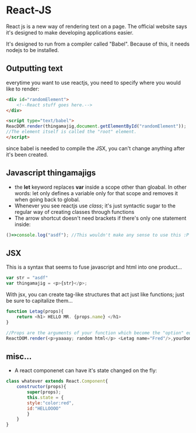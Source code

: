React-JS
========

React js is a new way of rendering text on a page.
The official website says it's designed to make developing applications easier.

It's designed to run from a compiler called "Babel". Because of this, it needs nodejs to be installed.

## Outputting text
everytime you want to use reactjs, you need to specify where you would like to render:
```html
<div id="randomElement">
	<!--React stuff goes here.-->
</div>

<script type="text/babel">
ReacDOM.render(thingamajig,document.getElementById("randomElement"));
//The element itself is called the "root" element.
</script>
```
since babel is needed to compile the JSX, you can't change anything after it's been created.

## Javascript thingamajigs
* the **let** keyword replaces **var** inside a scope other than gloabal. In other words: let only defines a variable only for that scope and removes it when going back to global.
* Whenever you see reactjs use *class*; it's just syntactic sugar to the regular way of creating classes through functions
* The arrow shortcut doesn't need brackets if there's only one statement inside:
```js
()=>console.log("asdf"); //This wouldn't make any sense to use this :P
```

## JSX
This is a syntax that seems to fuse javascript and html into one product...
```js
var str = "asdf"
var thingamajig = <p>{str}</p>;
```
With jsx, you can create tag-like structures that act just like functions; just be sure to capitalize them...
```js
function Letag(props){
	return <h1> HELLO MR. {props.name} </h1>
}

//Props are the arguments of your function which become the "option" equivelent in your shiny new tag.
ReactDOM.render(<p>yaaaay; random html</p> <Letag name="Fred"/>,yourDomElementHere);
```

## misc...
* A react componenet can have it's state changed on the fly:
```js
class whatever extends React.Component{
	constructor(props){
		super(props);
		this.state = {
		style:"color:red",
		id:"HELLOOOO"
		}
	}
}
```